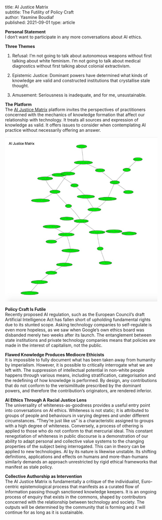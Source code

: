 title: AI Justice Matrix  
subtitle: The Futility of Policy Craft  
author: Yasmine Boudiaf  
published: 2021-09-01
type: article



**Personal Statement**  
I don’t want to participate in any more conversations about AI ethics.

**Three Themes**
1.  Refusal: I’m not going to talk about autonomous weapons without first talking about white feminism. I’m not going to talk about medical diagnostics without first talking about colonial extractivism.

2.  Epistemic Justice: Dominant powers have determined what kinds of knowledge are valid and constructed institutions that crystallise stale thought.

3.  Amusement: Seriousness is inadequate, and for me, unsustainable.  
    
**The Platform**  
The [AI Justice Matrix](https://aijusticematrix.com/) platform invites the perspectives of practitioners concerned with the mechanics of knowledge formation that affect our relationship with technology. It treats all sources and expression of knowledge as valid. It offers issues to consider when contemplating AI practice without necessarily offering an answer.

![image of IA Justice Matrix platform](/static/img/yasmine_ai_justice.jpg)

**Policy Craft Is Futile**  
Recently proposed AI regulation, such as the European Council’s draft Artificial Intelligence Act has fallen short of upholding fundamental rights due to its stunted scope. Asking technology companies to self-regulate is even more hopeless, as we saw when Google’s own ethics board was disbanded merely two weeks after its launch. The entanglement between state institutions and private technology companies means that policies are made in the interest of capitalism, not the public.  

**Flawed Knowledge Produces Mediocre Ethicists**  
It is impossible to fully document what has been taken away from humanity by imperialism. However, it is possible to critically interrogate what we are left with. The suppression of intellectual potential in non-white people happens through various means, including stratification, categorisation and the redefining of how knowledge is performed. By design, any contributions that do not conform to the verisimilitude prescribed by the dominant powers, and therefore the contribution’s originators, are rendered inferior.  

**AI Ethics Through A Racial Justice Lens**  
The universality of whiteness-as-goodness provides a useful entry point into conversations on AI ethics. Whiteness is not static; it is attributed to groups of people and behaviours in varying degrees and under different circumstances. “They’re just like us” is a characteristic assigned to groups with a high degree of whiteness. Conversely, a process of othering is applied to those who do not conform to that mercurial ideal. This constant renegotiation of whiteness in public discourse is a demonstration of our ability to adapt personal and collective value systems to the changing properties of the subject being interrogated. This can in theory can be applied to new technologies. AI by its nature is likewise unstable. Its shifting definitions, applications and effects on humans and more-than-humans similarly demands an approach unrestricted by rigid ethical frameworks that manifest as stale policy.

**Collective Authorship as Intervention**  
The AI Justice Matrix is fundamentally a critique of the individualist, Euro-centric epistemological process that manifests as a curated flow of information passing though sanctioned knowledge keepers. It is an ongoing process of enquiry that exists in the commons, shaped by contributors concerned with the relationship between technology and society. The outputs will be determined by the community that is forming and it will continue for as long as it is sustainable.
